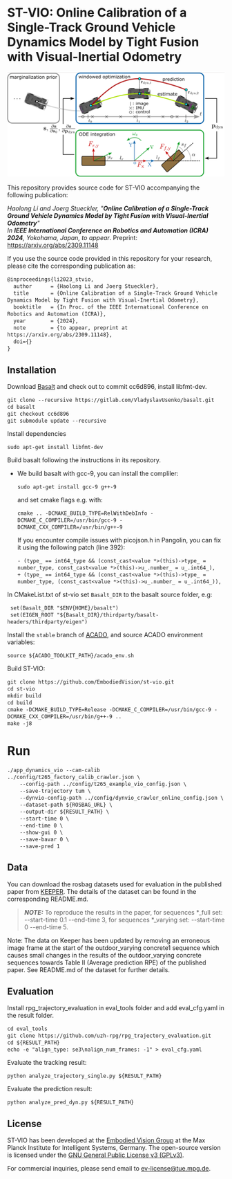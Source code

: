 # ST-VIO: Online Calibration of a Single-Track Ground Vehicle Dynamics Model by Tight Fusion with Visual-Inertial Odometry
<p align="center">
<img src="images/teaser.png" width="700" alt="">
</p>

This repository provides source code for ST-VIO accompanying the following publication:

*Haolong Li and Joerg Stueckler, "**Online Calibration of a Single-Track Ground Vehicle Dynamics Model by Tight Fusion with Visual-Inertial Odometry**"*  
*In **IEEE International Conference on Robotics and Automation (ICRA)
2024**, Yokohama, Japan, to appear*. Preprint: https://arxiv.org/abs/2309.11148

If you use the source code provided in this repository for your research, please cite the corresponding publication as:
```
@inproceedings{li2023_stvio,
  author      = {Haolong Li and Joerg Stueckler},
  title       = {Online Calibration of a Single-Track Ground Vehicle Dynamics Model by Tight Fusion with Visual-Inertial Odometry},
  booktitle   = {In Proc. of the IEEE International Conference on Robotics and Automation (ICRA)},
  year        = {2024},
  note        = {to appear, preprint at https://arxiv.org/abs/2309.11148},
  doi={}
}
```


## Installation 
Download [Basalt](https://github.com/VladyslavUsenko/basalt-mirror) and check out to commit cc6d896,
install libfmt-dev.
```
git clone --recursive https://gitlab.com/VladyslavUsenko/basalt.git
cd basalt
git checkout cc6d896
git submodule update --recursive
```
Install dependencies
```
sudo apt-get install libfmt-dev
```
Build basalt following the instructions in its repository.


* We build basalt with gcc-9, you can install the compliler:
  ```
  sudo apt-get install gcc-9 g++-9
  ```
  and set cmake flags e.g. with:
  ```
  cmake .. -DCMAKE_BUILD_TYPE=RelWithDebInfo -DCMAKE_C_COMPILER=/usr/bin/gcc-9 -DCMAKE_CXX_COMPILER=/usr/bin/g++-9
  ```

  If you encounter compile issues with picojson.h in Pangolin, you can fix it using the following patch (line 392):
  ```
  - (type_ == int64_type && (const_cast<value *>(this)->type_ = number_type, const_cast<value *>(this)->u_.number_ = u_.int64_),
  + (type_ == int64_type && (const_cast<value *>(this)->type_ = number_type, (const_cast<value *>(this)->u_.number_ = u_.int64_)),
  ```

In CMakeList.txt of st-vio set `Basalt_DIR` to the basalt source folder, e.g: 
```
 set(Basalt_DIR "$ENV{HOME}/basalt")
 set(EIGEN_ROOT "${Basalt_DIR}/thirdparty/basalt-headers/thirdparty/eigen")
```
Install the `stable` branch of [ACADO](https://github.com/acado/acado),
and source ACADO environment variables:
```
source ${ACADO_TOOLKIT_PATH}/acado_env.sh
```


Build ST-VIO:
```
git clone https://github.com/EmbodiedVision/st-vio.git
cd st-vio
mkdir build
cd build
cmake -DCMAKE_BUILD_TYPE=Release -DCMAKE_C_COMPILER=/usr/bin/gcc-9 -DCMAKE_CXX_COMPILER=/usr/bin/g++-9 ..
make -j8
```

# Run

```
./app_dynamics_vio --cam-calib ../config/t265_factory_calib_crawler.json \
    --config-path ../config/t265_example_vio_config.json \
    --save-trajectory tum \
    --dynvio-config-path ../config/dynvio_crawler_online_config.json \
    --dataset-path ${ROSBAG_URL} \
    --output-dir ${RESULT_PATH} \
    --start-time 0 \
    --end-time 0 \
    --show-gui 0 \
    --save-bavar 0 \
    --save-pred 1
```


## Data
You can download the rosbag datasets used for evaluation in the published paper from [KEEPER](https://keeper.mpdl.mpg.de/d/0a1b41d14c34426d8f48/).
The details of the dataset can be found in the corresponding README.md.
> **_NOTE:_** To reproduce the results in the paper, for sequences *_full set:
--start-time 0.1
--end-time 3,
for sequences *_varying set:
--start-time 0
--end-time 5.

Note: The data on Keeper has been updated by removing an erroneous image frame at the start of the outdoor_varying concrete1 sequence which causes small changes in the results of the outdoor_varying concrete sequences towards Table II (Average prediction RPE) of the published paper. See README.md of the dataset for further details.

## Evaluation
Install rpg_trajectory_evaluation in eval_tools folder and add eval_cfg.yaml in the result folder.
```
cd eval_tools
git clone https://github.com/uzh-rpg/rpg_trajectory_evaluation.git
cd ${RESULT_PATH}
echo -e "align_type: se3\nalign_num_frames: -1" > eval_cfg.yaml
```

Evaluate the tracking result:
```
python analyze_trajectory_single.py ${RESULT_PATH}
```
Evaluate the prediction result:
```
python analyze_pred_dyn.py ${RESULT_PATH}
```

## License
ST-VIO has been developed at the [Embodied Vision Group](https://ev.is.mpg.de) at the Max Planck Institute for Intelligent Systems, Germany. The open-source version is licensed under the [GNU General Public License v3 (GPLv3)](./LICENSE).

For commercial inquiries, please send email to [ev-license@tue.mpg.de](mailto:ev-license@tue.mpg.de).
